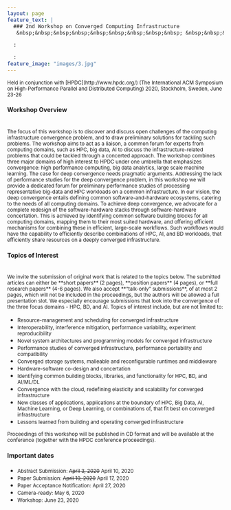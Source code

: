 ```yaml
---
layout: page
feature_text: | 
  ### 2nd Workshop on Converged Computing Infrastructure
   &nbsp;&nbsp;&nbsp;&nbsp;&nbsp;&nbsp;&nbsp;&nbsp;&nbsp; &nbsp;&nbsp;&nbsp;&nbsp;&nbsp;&nbsp;&nbsp;&nbsp;&nbsp; &nbsp;&nbsp;&nbsp;&nbsp;&nbsp;&nbsp;&nbsp;&nbsp;&nbsp; &nbsp;&nbsp;&nbsp;&nbsp;&nbsp;&nbsp;&nbsp;&nbsp;&nbsp;  &nbsp;&nbsp;&nbsp;&nbsp;&nbsp;&nbsp;&nbsp;&nbsp;&nbsp; &nbsp;&nbsp;&nbsp;&nbsp;&nbsp;&nbsp;&nbsp;&nbsp;&nbsp; June 23, 2020 Stockholm, Sweden

  :

  :
feature_image: "images/3.jpg"
---
```


<small>
Held in conjunction with [HPDC](http://www.hpdc.org/) (The International ACM Symposium on High-Performance Parallel and Distributed Computing) 2020, Stockholm, Sweden, June 23-26
</small>

#### Workshop Overview	
<br/>
<small>
The focus of this workshop is to discover and discuss open challenges of the computing infrastructure convergence problem, and to draw preliminary solutions for tackling such problems. The workshop aims to act as a liaison, a common forum for experts from computing domains, such as HPC, big data, AI to discuss the infrastructure-related problems that could be tackled through a concerted approach. The workshop combines three major domains of high interest to HPDC under one umbrella that emphasizes convergence: high performance computing, big data analytics, large scale machine learning. 
</small>

<small>
The case for deep convergence needs pragmatic arguments. Addressing the lack of performance studies for the deep convergence problem, in this workshop we will provide a dedicated forum for preliminary performance studies of processing representative big-data and HPC workloads on a common infrastructure. In our vision, the deep convergence entails defining common software-and-hardware ecosystems, catering to the needs of all computing domains. To achieve deep convergence, we advocate for a complete redesign of the software-hardware stacks through software-hardware concertation. This is achieved by identifying common software building blocks for all computing domains, mapping them to their most suited hardware, and offering efficient mechanisms for combining these in efficient, large-scale workflows. Such workflows would have the capability to efficiently describe combinations of HPC, AI, and BD workloads, that efficiently share resources on a deeply converged infrastructure.
</small>

#### Topics of Interest
<br/>
<small>
We invite the submission of original work that is related to the topics below. The submitted articles
can either be **short papers** (2 pages), **position papers** (4 pages), or **full research papers** (4-6 pages). We
also accept **“talk-only” submissions**, of at most 2 pages, which will not be included in the proceedings, but
the authors will be allowed a full presentation slot. We especially encourage submissions that look into
the convergence of the three focus domains - HPC, BD, and AI.
Topics of interest include, but are not limited to:</small>

* <small> Resource-management and scheduling for converged infrastructure </small>
* <small> Interoperability, interference mitigation, performance variability, experiment reproducibility </small>
* <small> Novel system architectures and programming models for converged infrastructure</small>
* <small> Performance studies of converged infrastructure, performance portability and compatibility</small>
* <small> Converged storage systems, malleable and reconfigurable runtimes and middleware</small>
* <small> Hardware-software co-design and concertation</small>
* <small> Identifying common building blocks, libraries, and functionality for HPC, BD, and AI/ML/DL</small>
* <small> Convergence with the cloud, redefining elasticity and scalability for converged infrastructure</small>
* <small> New classes of applications, applications at the boundary of HPC, Big Data, AI, Machine Learning, or Deep Learning, or combinations of, that fit best on converged infrastructure</small>
* <small> Lessons learned from building and operating converged infrastructure </small>

<small>
Proceedings of this workshop will be published in CD format and will be available at the
conference (together with the HPDC conference proceedings).
</small>

#### Important dates

* <small>Abstract Submission: ~~April 3, 2020~~ <a>April 10, 2020</a> </small>
* <small>Paper Submission: ~~April 10, 2020~~ <a>April 17, 2020</a> </small>
* <small>Paper Acceptance Notification: April 27, 2020</small>
* <small>Camera-ready: May 6, 2020</small>
* <small>Workshop: June 23, 2020</small>
